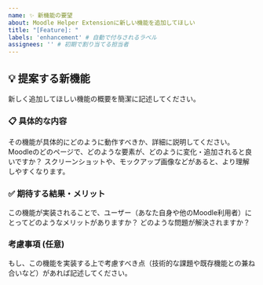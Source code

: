 ```yaml
---
name: ✨ 新機能の要望
about: Moodle Helper Extensionに新しい機能を追加してほしい
title: "[Feature]: "
labels: 'enhancement' # 自動で付与されるラベル
assignees: '' # 初期で割り当てる担当者
---
```


## 💡 提案する新機能

新しく追加してほしい機能の概要を簡潔に記述してください。

### 📋 具体的な内容

その機能が具体的にどのように動作すべきか、詳細に説明してください。
Moodleのどのページで、どのような要素が、どのように変化・追加されると良いですか？
スクリーンショットや、モックアップ画像などがあると、より理解しやすくなります。

### ✅ 期待する結果・メリット

この機能が実装されることで、ユーザー（あなた自身や他のMoodle利用者）にとってどのようなメリットがありますか？
どのような問題が解決されますか？

### 考慮事項 (任意)

もし、この機能を実装する上で考慮すべき点（技術的な課題や既存機能との兼ね合いなど）があれば記述してください。